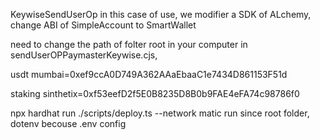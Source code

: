KeywiseSendUserOp
in this case of use, we modifier a SDK of ALchemy, change ABI of SimpleAccount to SmartWallet

need to change the path of folter root in your computer in sendUserOPPaymasterKeywise.cjs, 


usdt mumbai=0xef9ccA0D749A362AAaEbaaC1e7434D861153F51d

staking sinthetix=0xf53eefD2f5E0B8235D8B0b9FAE4eFA74c98786f0



npx hardhat run ./scripts/deploy.ts --network matic   run since root folder, dotenv becouse .env config